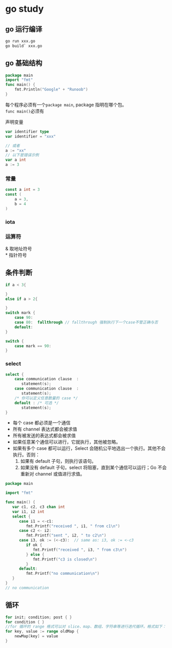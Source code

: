# go study

## go 运行编译
```cmd
go run xxx.go
go build` xxx.go
```

## go 基础结构
```go
package main
import "fmt"
func main() {
    fmt.Println("Google" + "Runoob")
}
```

每个程序必须有一个`package main`, package 指明在哪个包。  
`func main()`必须有


声明变量
```go
var identifier type
var identifier = "xxx"

// 或者
a := "xx"
// 以下是错误示例
var a int 
a := 3
```

### 常量
```go
const a int = 3
const (
    a = 3,
    b = 4
)
```

### iota


### 运算符
& 取地址符号  
\* 指针符号

## 条件判断
```go
if a < 3{

}
else if a > 2{

}
switch mark {
    case 90: 
    case 80:  fallthrough // fallthrough 强制执行下一个case不管正确与否
    default: 
}

switch {
    case mark == 90: 
}


```
### select
```go
select {
    case communication clause  :
       statement(s);      
    case communication clause  :
       statement(s);
    /* 你可以定义任意数量的 case */
    default : /* 可选 */
       statement(s);
}
```

* 每个 case 都必须是一个通信
* 所有 channel 表达式都会被求值
* 所有被发送的表达式都会被求值
* 如果任意某个通信可以进行，它就执行，其他被忽略。
* 如果有多个 case 都可以运行，Select 会随机公平地选出一个执行。其他不会执行。否则：
    1. 如果有 default 子句，则执行该语句。
    2. 如果没有 default 子句，select 将阻塞，直到某个通信可以运行；Go 不会重新对 channel 或值进行求值。

```go
package main

import "fmt"

func main() {
   var c1, c2, c3 chan int
   var i1, i2 int
   select {
      case i1 = <-c1:
         fmt.Printf("received ", i1, " from c1\n")
      case c2 <- i2:
         fmt.Printf("sent ", i2, " to c2\n")
      case i3, ok := (<-c3):  // same as: i3, ok := <-c3
         if ok {
            fmt.Printf("received ", i3, " from c3\n")
         } else {
            fmt.Printf("c3 is closed\n")
         }
      default:
         fmt.Printf("no communication\n")
   }    
}
// no communication
```

## 循环
```go
for init; condition; post { }
for condition { }
//for 循环的 range 格式可以对 slice、map、数组、字符串等进行迭代循环。格式如下：
for key, value := range oldMap {
    newMap[key] = value
}
```

